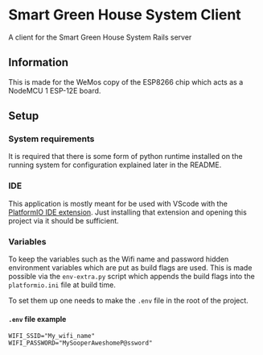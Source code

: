 # Smart Green House System Client

A client for the Smart Green House System Rails server

## Information

This is made for the WeMos copy of the ESP8266 chip which acts as a NodeMCU 1 ESP-12E board.

## Setup

### System requirements

It is required that there is some form of python runtime installed on the running system for configuration explained later in the README.

### IDE

This application is mostly meant for be used with VScode with the [PlatformIO IDE extension](https://marketplace.visualstudio.com/items?itemName=platformio.platformio-ide). Just installing that extension and opening this project via it should be sufficient.

### Variables

To keep the variables such as the Wifi name and password hidden environment variables which are put as build flags are used. This is made possible via the `env-extra.py` script which appends the build flags into the `platformio.ini` file at build time. 

To set them up one needs to make the `.env` file in the root of the project.

#### `.env` file example

```
WIFI_SSID="My_wifi_name"
WIFI_PASSWORD="MySooperAweshomeP@ssword"
```